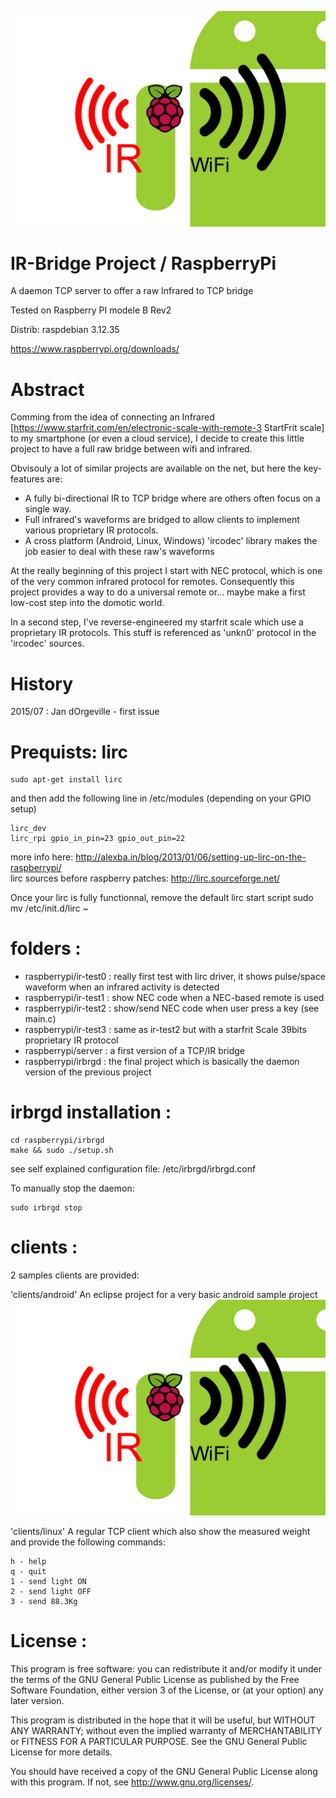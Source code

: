 ![Source Image](/banner.png)

IR-Bridge Project / RaspberryPi
================================

A daemon TCP server to offer a raw Infrared to TCP bridge

Tested on Raspberry PI modele B Rev2

Distrib: raspdebian 3.12.35

https://www.raspberrypi.org/downloads/


Abstract
========

Comming from the idea of connecting an Infrared [https://www.starfrit.com/en/electronic-scale-with-remote-3 StartFrit scale]
to my smartphone (or even a cloud service), I decide to create this little project to have a full raw bridge between wifi and infrared.

Obvisouly a lot of similar projects are available on the net, but here the key-features are:
* A fully bi-directional IR to TCP bridge where are others often focus on a single way.
* Full infrared's waveforms are bridged to allow clients to implement various proprietary IR protocols.
* A cross platform (Android, Linux, Windows) 'ircodec' library makes the job easier to deal with these raw's waveforms

At the really beginning of this project I start with NEC protocol, which is one of the very common infrared protocol for remotes.
Consequently this project provides a way to do a universal remote or... maybe make a first low-cost step into the domotic world.

In a second step, I've reverse-engineered my starfrit scale which use a proprietary IR protocols.
This stuff is referenced as 'unkn0' protocol in the 'ircodec' sources.

History
=======

2015/07 : Jan dOrgeville - first issue

Prequists: lirc
================
```
sudo apt-get install lirc
```
and then add the following line in /etc/modules (depending on your GPIO setup)
```
lirc_dev
lirc_rpi gpio_in_pin=23 gpio_out_pin=22
```

more info here: http://alexba.in/blog/2013/01/06/setting-up-lirc-on-the-raspberrypi/  
lirc sources before raspberry patches: http://lirc.sourceforge.net/ 

Once your lirc is fully functionnal, remove the default lirc start script
sudo mv /etc/init.d/lirc ~ 

	
folders :
=========

* raspberrypi/ir-test0 : really first test with lirc driver, it shows pulse/space waveform when an infrared activity is detected
* raspberrypi/ir-test1 : show NEC code when a NEC-based remote is used
* raspberrypi/ir-test2 : show/send NEC code when user press a key (see main.c)
* raspberrypi/ir-test3 : same as ir-test2 but with a starfrit Scale 39bits proprietary IR protocol
* raspberrypi/server   : a first version of a TCP/IR bridge
* raspberrypi/irbrgd   : the final project which is basically the daemon version of the previous project

irbrgd installation :
=====================

```
cd raspberrypi/irbrgd
make && sudo ./setup.sh
```

see self explained configuration file: /etc/irbrgd/irbrgd.conf

To manually stop the daemon:

```
sudo irbrgd stop
```

clients :
=========

2 samples clients are provided:

'clients/android'
An eclipse project for a very basic android sample project
![Source Image](/banner.png)


'clients/linux'
A regular TCP client which also show the measured weight and  provide the following commands:
```
h - help
q - quit
1 - send light ON
2 - send light OFF
3 - send 88.3Kg
```

License :
========

This program is free software: you can redistribute it and/or modify
it under the terms of the GNU General Public License as published by
the Free Software Foundation, either version 3 of the License, or
(at your option) any later version.

This program is distributed in the hope that it will be useful,
but WITHOUT ANY WARRANTY; without even the implied warranty of
MERCHANTABILITY or FITNESS FOR A PARTICULAR PURPOSE.  See the
GNU General Public License for more details.

You should have received a copy of the GNU General Public License
along with this program.  If not, see <http://www.gnu.org/licenses/>.




